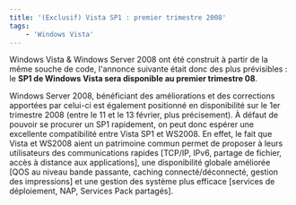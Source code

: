 ```yaml
---
title: '(Exclusif) Vista SP1 : premier trimestre 2008'
tags:
    - 'Windows Vista'
---
```


Windows Vista &amp; Windows Server 2008 ont été construit à partir de la même
souche de code, l'annonce suivante était donc des plus prévisibles : le **SP1 de
Windows Vista sera disponible au premier trimestre 08**.

<!-- more -->

Windows Server 2008, bénéficiant des améliorations et des corrections apportées
par celui-ci est également positionné en disponibilité sur le 1er trimestre 2008
(entre le 11 et le 13 février, plus précisement). À défaut de pouvoir se
procurer un SP1 rapidement, on peut donc espérer une excellente compatibilité
entre Vista SP1 et WS2008\. En effet, le fait que Vista et WS2008 aient un
patrimoine commun permet de proposer à leurs utilisateurs des communications
rapides [TCP/IP, IPv6, partage de fichier, accès à distance aux applications],
une disponibilité globale améliorée [QOS au niveau bande passante, caching
connecté/déconnecté, gestion des impressions] et une gestion des système plus
efficace [services de déploiement, NAP, Services Pack partagés].
